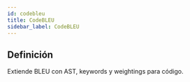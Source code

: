```yaml
---
id: codebleu
title: CodeBLEU
sidebar_label: CodeBLEU
---
```


## Definición
Extiende BLEU con AST, keywords y weightings para código.
